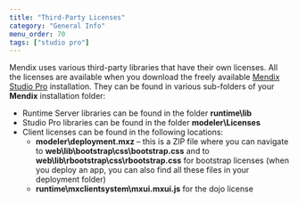 ```yaml
---
title: "Third-Party Licenses"
category: "General Info"
menu_order: 70
tags: ["studio pro"]
---
```


Mendix uses various third-party libraries that have their own licenses. All the licenses are available when you download the freely available [Mendix Studio Pro](https://appstore.home.mendix.com/link/modelers/) installation. They can be found in various sub-folders of your **Mendix** installation folder:

*   Runtime Server libraries can be found in the folder **runtime\lib**
*   Studio Pro libraries can be found in the folder **modeler\Licenses**
*   Client licenses can be found in the following locations:
	* **modeler\deployment.mxz** – this is a ZIP file where you can navigate to **web\lib\bootstrap\css\bootstrap.css** and to **web\lib\rbootstrap\css\rbootstrap.css** for bootstrap licenses (when you deploy an app, you can also find all these files in your deployment folder)
	* **runtime\mxclientsystem\mxui.mxui.js** for the dojo license

